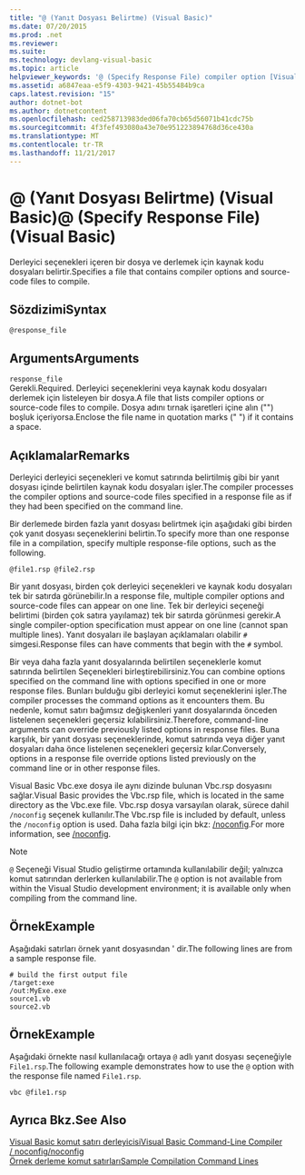 ```yaml
---
title: "@ (Yanıt Dosyası Belirtme) (Visual Basic)"
ms.date: 07/20/2015
ms.prod: .net
ms.reviewer: 
ms.suite: 
ms.technology: devlang-visual-basic
ms.topic: article
helpviewer_keywords: '@ (Specify Response File) compiler option [Visual Basic]'
ms.assetid: a6847eaa-e5f9-4303-9421-45b55484b9ca
caps.latest.revision: "15"
author: dotnet-bot
ms.author: dotnetcontent
ms.openlocfilehash: ced258713983ded06fa70cb65d56071b41cdc75b
ms.sourcegitcommit: 4f3fef493080a43e70e951223894768d36ce430a
ms.translationtype: MT
ms.contentlocale: tr-TR
ms.lasthandoff: 11/21/2017
---
```

# <a name="-specify-response-file-visual-basic"></a><span data-ttu-id="bc0f3-102">@ (Yanıt Dosyası Belirtme) (Visual Basic)</span><span class="sxs-lookup"><span data-stu-id="bc0f3-102">@ (Specify Response File) (Visual Basic)</span></span>
<span data-ttu-id="bc0f3-103">Derleyici seçenekleri içeren bir dosya ve derlemek için kaynak kodu dosyaları belirtir.</span><span class="sxs-lookup"><span data-stu-id="bc0f3-103">Specifies a file that contains compiler options and source-code files to compile.</span></span>  
  
## <a name="syntax"></a><span data-ttu-id="bc0f3-104">Sözdizimi</span><span class="sxs-lookup"><span data-stu-id="bc0f3-104">Syntax</span></span>  
  
```  
@response_file  
```  
  
## <a name="arguments"></a><span data-ttu-id="bc0f3-105">Arguments</span><span class="sxs-lookup"><span data-stu-id="bc0f3-105">Arguments</span></span>  
 `response_file`  
 <span data-ttu-id="bc0f3-106">Gerekli.</span><span class="sxs-lookup"><span data-stu-id="bc0f3-106">Required.</span></span> <span data-ttu-id="bc0f3-107">Derleyici seçeneklerini veya kaynak kodu dosyaları derlemek için listeleyen bir dosya.</span><span class="sxs-lookup"><span data-stu-id="bc0f3-107">A file that lists compiler options or source-code files to compile.</span></span> <span data-ttu-id="bc0f3-108">Dosya adını tırnak işaretleri içine alın ("") boşluk içeriyorsa.</span><span class="sxs-lookup"><span data-stu-id="bc0f3-108">Enclose the file name in quotation marks (" ") if it contains a space.</span></span>  
  
## <a name="remarks"></a><span data-ttu-id="bc0f3-109">Açıklamalar</span><span class="sxs-lookup"><span data-stu-id="bc0f3-109">Remarks</span></span>  
 <span data-ttu-id="bc0f3-110">Derleyici derleyici seçenekleri ve komut satırında belirtilmiş gibi bir yanıt dosyası içinde belirtilen kaynak kodu dosyaları işler.</span><span class="sxs-lookup"><span data-stu-id="bc0f3-110">The compiler processes the compiler options and source-code files specified in a response file as if they had been specified on the command line.</span></span>  
  
 <span data-ttu-id="bc0f3-111">Bir derlemede birden fazla yanıt dosyası belirtmek için aşağıdaki gibi birden çok yanıt dosyası seçeneklerini belirtin.</span><span class="sxs-lookup"><span data-stu-id="bc0f3-111">To specify more than one response file in a compilation, specify multiple response-file options, such as the following.</span></span>  
  
```  
@file1.rsp @file2.rsp  
```  
  
 <span data-ttu-id="bc0f3-112">Bir yanıt dosyası, birden çok derleyici seçenekleri ve kaynak kodu dosyaları tek bir satırda görünebilir.</span><span class="sxs-lookup"><span data-stu-id="bc0f3-112">In a response file, multiple compiler options and source-code files can appear on one line.</span></span> <span data-ttu-id="bc0f3-113">Tek bir derleyici seçeneği belirtimi (birden çok satıra yayılamaz) tek bir satırda görünmesi gerekir.</span><span class="sxs-lookup"><span data-stu-id="bc0f3-113">A single compiler-option specification must appear on one line (cannot span multiple lines).</span></span> <span data-ttu-id="bc0f3-114">Yanıt dosyaları ile başlayan açıklamaları olabilir `#` simgesi.</span><span class="sxs-lookup"><span data-stu-id="bc0f3-114">Response files can have comments that begin with the `#` symbol.</span></span>  
  
 <span data-ttu-id="bc0f3-115">Bir veya daha fazla yanıt dosyalarında belirtilen seçeneklerle komut satırında belirtilen Seçenekleri birleştirebilirsiniz.</span><span class="sxs-lookup"><span data-stu-id="bc0f3-115">You can combine options specified on the command line with options specified in one or more response files.</span></span> <span data-ttu-id="bc0f3-116">Bunları bulduğu gibi derleyici komut seçeneklerini işler.</span><span class="sxs-lookup"><span data-stu-id="bc0f3-116">The compiler processes the command options as it encounters them.</span></span> <span data-ttu-id="bc0f3-117">Bu nedenle, komut satırı bağımsız değişkenleri yanıt dosyalarında önceden listelenen seçenekleri geçersiz kılabilirsiniz.</span><span class="sxs-lookup"><span data-stu-id="bc0f3-117">Therefore, command-line arguments can override previously listed options in response files.</span></span> <span data-ttu-id="bc0f3-118">Buna karşılık, bir yanıt dosyası seçeneklerinde, komut satırında veya diğer yanıt dosyaları daha önce listelenen seçenekleri geçersiz kılar.</span><span class="sxs-lookup"><span data-stu-id="bc0f3-118">Conversely, options in a response file override options listed previously on the command line or in other response files.</span></span>  
  
 <span data-ttu-id="bc0f3-119">Visual Basic Vbc.exe dosya ile aynı dizinde bulunan Vbc.rsp dosyasını sağlar.</span><span class="sxs-lookup"><span data-stu-id="bc0f3-119">Visual Basic provides the Vbc.rsp file, which is located in the same directory as the Vbc.exe file.</span></span> <span data-ttu-id="bc0f3-120">Vbc.rsp dosya varsayılan olarak, sürece dahil `/noconfig` seçenek kullanılır.</span><span class="sxs-lookup"><span data-stu-id="bc0f3-120">The Vbc.rsp file is included by default, unless the `/noconfig` option is used.</span></span> <span data-ttu-id="bc0f3-121">Daha fazla bilgi için bkz: [/noconfig](../../../visual-basic/reference/command-line-compiler/noconfig.md).</span><span class="sxs-lookup"><span data-stu-id="bc0f3-121">For more information, see [/noconfig](../../../visual-basic/reference/command-line-compiler/noconfig.md).</span></span>  
  
> [!NOTE]
>  <span data-ttu-id="bc0f3-122">`@` Seçeneği Visual Studio geliştirme ortamında kullanılabilir değil; yalnızca komut satırından derlerken kullanılabilir.</span><span class="sxs-lookup"><span data-stu-id="bc0f3-122">The `@` option is not available from within the Visual Studio development environment; it is available only when compiling from the command line.</span></span>  
  
## <a name="example"></a><span data-ttu-id="bc0f3-123">Örnek</span><span class="sxs-lookup"><span data-stu-id="bc0f3-123">Example</span></span>  
 <span data-ttu-id="bc0f3-124">Aşağıdaki satırları örnek yanıt dosyasından ' dir.</span><span class="sxs-lookup"><span data-stu-id="bc0f3-124">The following lines are from a sample response file.</span></span>  
  
```  
# build the first output file  
/target:exe   
/out:MyExe.exe  
source1.vb   
source2.vb  
```  
  
## <a name="example"></a><span data-ttu-id="bc0f3-125">Örnek</span><span class="sxs-lookup"><span data-stu-id="bc0f3-125">Example</span></span>  
 <span data-ttu-id="bc0f3-126">Aşağıdaki örnekte nasıl kullanılacağı ortaya `@` adlı yanıt dosyası seçeneğiyle `File1.rsp`.</span><span class="sxs-lookup"><span data-stu-id="bc0f3-126">The following example demonstrates how to use the `@` option with the response file named `File1.rsp`.</span></span>  
  
```  
vbc @file1.rsp  
```  
  
## <a name="see-also"></a><span data-ttu-id="bc0f3-127">Ayrıca Bkz.</span><span class="sxs-lookup"><span data-stu-id="bc0f3-127">See Also</span></span>  
 [<span data-ttu-id="bc0f3-128">Visual Basic komut satırı derleyicisi</span><span class="sxs-lookup"><span data-stu-id="bc0f3-128">Visual Basic Command-Line Compiler</span></span>](../../../visual-basic/reference/command-line-compiler/index.md)  
 [<span data-ttu-id="bc0f3-129">/ noconfig</span><span class="sxs-lookup"><span data-stu-id="bc0f3-129">/noconfig</span></span>](../../../visual-basic/reference/command-line-compiler/noconfig.md)  
 [<span data-ttu-id="bc0f3-130">Örnek derleme komut satırları</span><span class="sxs-lookup"><span data-stu-id="bc0f3-130">Sample Compilation Command Lines</span></span>](../../../visual-basic/reference/command-line-compiler/sample-compilation-command-lines.md)
